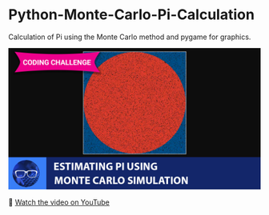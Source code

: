 # Python-Monte-Carlo-Pi-Calculation
 Calculation of Pi using the Monte Carlo method and pygame for graphics.


<p align="center">
  <img src="video_thumbnail.jpg" alt="Monte Carlo Simulation Pi Estimation using Python and Pygame" width="800">
</p>

🎥 [Watch the video on YouTube](https://youtu.be/6QVksCZ0ml8)
